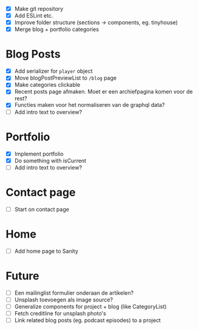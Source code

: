 -   [x] Make git repository
-   [x] Add ESLint etc.
-   [x] Improve folder structure (sections -> components, eg. tinyhouse)
-   [x] Merge blog + portfolio categories

# Blog Posts

-   [x] Add serializer for `player` object
-   [x] Move blogPostPreviewList to `/blog` page
-   [x] Make categories clickable
-   [x] Recent posts page afmaken. Moet er een archiefpagina komen voor de rest?
-   [x] Functies maken voor het normaliseren van de graphql data?
-   [ ] Add intro text to overview?

# Portfolio

-   [x] Implement portfolio
-   [x] Do something with isCurrent
-   [ ] Add intro text to overview?

# Contact page

-   [ ] Start on contact page

# Home

-   [ ] Add home page to Sanity

# Future

-   [ ] Een mailinglist formulier onderaan de artikelen?
-   [ ] Unsplash toevoegen als image source?
-   [ ] Generalize components for project + blog (like CategoryList)
-   [ ] Fetch creditline for unsplash photo's
-   [ ] Link related blog posts (eg. podcast episodes) to a project
